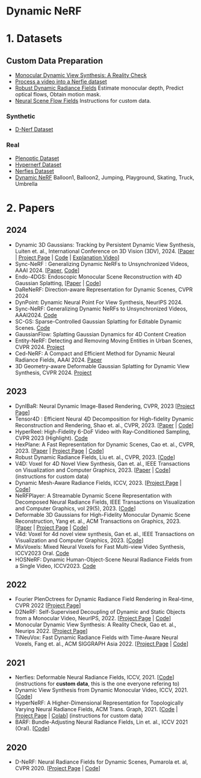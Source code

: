 # Dynamic NeRF

# 1. Datasets
## Custom Data Preparation
- [Monocular Dynamic View Synthesis: A Reality Check](https://github.com/KAIR-BAIR/dycheck/blob/main/docs/RECORD3D_CAPTURE.md)
- [Process a video into a Nerfie dataset](https://colab.research.google.com/github/google/nerfies/blob/main/notebooks/Nerfies_Capture_Processing.ipynb)
- [Robust Dynamic Radiance Fields](https://github.com/facebookresearch/robust-dynrf)
Estimate monocular depth, Predict optical flows, Obtain motion mask.
- [Neural Scene Flow Fields](https://github.com/zhengqili/Neural-Scene-Flow-Fields/tree/main)
Instructions for custom data.

### Synthetic
- [D-Nerf Dataset](https://www.albertpumarola.com/research/D-NeRF/index.html)


### Real
- [Plenoptic Dataset](https://github.com/facebookresearch/Neural_3D_Video/releases/tag/v1.0)
- [Hypernerf Dataset](https://github.com/google/hypernerf/releases/tag/v0.1)
- [Nerfies Dataset](https://github.com/google/nerfies/releases/download/0.1/nerfies-vrig-dataset-v0.1.zip)
- [Dynamic NeRF](https://github.com/gaochen315/DynamicNeRF)
Balloon1, Balloon2, Jumping, Playground, Skating, Truck, Umbrella

# 2. Papers
## 2024
- Dynamic 3D Gaussians: Tracking by Persistent Dynamic View Synthesis, Luiten et. al., International Conference on 3D Vision (3DV), 2024. [[Paper](https://dynamic3dgaussians.github.io/paper.pdf) | [Project Page](https://dynamic3dgaussians.github.io/) | [Code](https://github.com/JonathonLuiten/Dynamic3DGaussians) | [Explanation Video](https://www.youtube.com/live/hDuy1TgD8I4?si=6oGN0IYnPRxOibpg)]
- Sync-NeRF : Generalizing Dynamic NeRFs to Unsynchronized Videos, AAAI 2024. [[Paper](https://arxiv.org/abs/2310.13356), [Code](https://github.com/seoha-kim/Sync-NeRF)]
- Endo-4DGS: Endoscopic Monocular Scene Reconstruction with 4D Gaussian Splatting, [[Paper](https://arxiv.org/abs/2401.16416) | [Code](https://github.com/lastbasket/Endo-4DGS)]
- DaReNeRF: Direction-aware Representation for Dynamic Scenes, CVPR 2024
- DynPoint: Dynamic Neural Point For View Synthesis, NeurIPS 2024.
- Sync-NeRF: Generalizing Dynamic NeRFs to Unsynchronized Videos, AAAI2024. [Code](https://github.com/seoha-kim/Sync-NeRF)
- SC-GS: Sparse-Controlled Gaussian Splatting for Editable Dynamic Scenes. [Code](https://github.com/yihua7/SC-GS)
- GaussianFlow: Splatting Gaussian Dynamics for 4D Content Creation
- Entity-NeRF: Detecting and Removing Moving Entities in Urban Scenes, CVPR 2024. [Project](https://otonari726.github.io/entitynerf/)
- Ced-NeRF: A Compact and Efficient Method for Dynamic Neural Radiance Fields, AAAI 2024. [Paper](https://ojs.aaai.org/index.php/AAAI/article/view/28138)
- 3D Geometry-aware Deformable Gaussian Splatting for Dynamic View Synthesis, CVPR 2024. [Project](https://npucvr.github.io/GaGS/)

## 2023
- DynIBaR: Neural Dynamic Image-Based Rendering, CVPR, 2023 [[Project Page](https://dynibar.github.io/)]
- Tensor4D : Efficient Neural 4D Decomposition for High-fidelity Dynamic Reconstruction and Rendering, Shao et. al., CVPR, 2023. [[Paper](https://arxiv.org/abs/2211.11610) | [Code](https://github.com/DSaurus/Tensor4D)]
- HyperReel: High-Fidelity 6-DoF Video with Ray-Conditioned Sampling, CVPR 2023 (Highlight). [Code](https://github.com/facebookresearch/hyperreel)
- HexPlane: A Fast Representation for Dynamic Scenes, Cao et. al., CVPR, 2023. [[Paper](https://caoang327.github.io/HexPlane/HexPlane.pdf) | [Project Page](https://caoang327.github.io/HexPlane/) | [Code](https://github.com/Caoang327/HexPlane)]
- Robust Dynamic Radiance Fields, Liu et. al., CVPR, 2023. [[Code](https://github.com/facebookresearch/robust-dynrf)]
- V4D: Voxel for 4D Novel View Synthesis, Gan et. al., IEEE Transactions on Visualization and Computer Graphics, 2023. [[Paper](https://arxiv.org/abs/2205.14332) | [Code](https://github.com/GANWANSHUI/V4D)] (instructions for custom data)
- Dynamic Mesh-Aware Radiance Fields, ICCV, 2023. [[Project Page](https://mesh-aware-rf.github.io/) | [Code](https://github.com/YilingQiao/DMRF)]
- NeRFPlayer: A Streamable Dynamic Scene Representation with Decomposed Neural Radiance Fields, IEEE Transactions on Visualization and Computer Graphics, vol 29(5), 2023. [[Code](https://github.com/lsongx/nerfplayer-nerfstudio)]
- Deformable 3D Gaussians for High-Fidelity Monocular Dynamic Scene Reconstruction, Yang et. al., ACM Transactions on Graphics, 2023. [[Paper](https://arxiv.org/pdf/2309.13101.pdf) | [Project Page](https://ingra14m.github.io/Deformable-Gaussians/) | [Code](https://github.com/ingra14m/Deformable-3D-Gaussians)]
- V4d: Voxel for 4d novel view synthesis, Gan et. al., IEEE Transactions on Visualization and Computer Graphics, 2023. [[Code](https://github.com/GANWANSHUI/V4D)]
- MixVoxels: Mixed Neural Voxels for Fast Multi-view Video Synthesis, ICCV2023 Oral. [Code](https://github.com/fengres/mixvoxels)
- HOSNeRF: Dynamic Human-Object-Scene Neural Radiance Fields from a Single Video, ICCV2023. [Code](https://github.com/TencentARC/HOSNeRF)

## 2022
- Fourier PlenOctrees for Dynamic Radiance Field Rendering in Real-time, CVPR 2022 [[Project Page](https://aoliao12138.github.io/FPO/)]
- D2NeRF: Self-Supervised Decoupling of Dynamic and Static Objects from a Monocular Video, NeurIPS, 2022. [[Project Page](https://d2nerf.github.io/) | [Code](https://github.com/ChikaYan/d2nerf)]
- Monocular Dynamic View Synthesis: A Reality Check, Gao et. al., Neurips 2022. [[Project Page](https://hangg7.com/dycheck/)]
- TiNeuVox: Fast Dynamic Radiance Fields with Time-Aware Neural Voxels, Fang et. al., ACM SIGGRAPH Asia 2022. [[Project Page](https://jaminfong.cn/tineuvox/) | [Code](https://github.com/hustvl/TiNeuVox)]

## 2021
- Nerfies: Deformable Neural Radiance Fields, ICCV, 2021. [[Code](https://github.com/google/nerfies)] (instructions for **custom data**, this is the one everyone refering to)
- Dynamic View Synthesis from Dynamic Monocular Video, ICCV, 2021. [[Code](https://github.com/gaochen315/DynamicNeRF)]
- HyperNeRF: A Higher-Dimensional Representation for Topologically Varying Neural Radiance Fields, ACM Trans. Graph, 2021. [[Code](https://github.com/google/hyperNeRF) | [Project Page](https://hypernerf.github.io/) | [Colab](./colabs/HyperNerf.ipynb)] (instructions for custom data)
- BARF: Bundle-Adjusting Neural Radiance Fields, Lin et. al., ICCV 2021 (Oral). [[Code](https://github.com/chenhsuanlin/bundle-adjusting-NeRF)]

## 2020
- D-NeRF: Neural Radiance Fields for Dynamic Scenes, Pumarola et. al, CVPR 2020. [[Project Page](https://www.albertpumarola.com/research/D-NeRF/index.html) | [Code](https://github.com/albertpumarola/D-NeRF)]